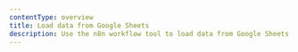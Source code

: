 ```yaml
---
contentType: overview
title: Load data from Google Sheets
description: Use the n8n workflow tool to load data from Google Sheets into your AI workflow.
---
```

